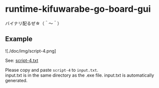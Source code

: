 # runtime-kifuwarabe-go-board-gui
バイナリ配るぜ☆（＾～＾）

## Example

![./doc/img/script-4.png]  

See: [script-4.txt](./doc/script/script-4.txt)  

Please copy and paste `script-4` to `input.txt`.  
input.txt is in the same directory as the .exe file. input.txt is automatically generated.  
